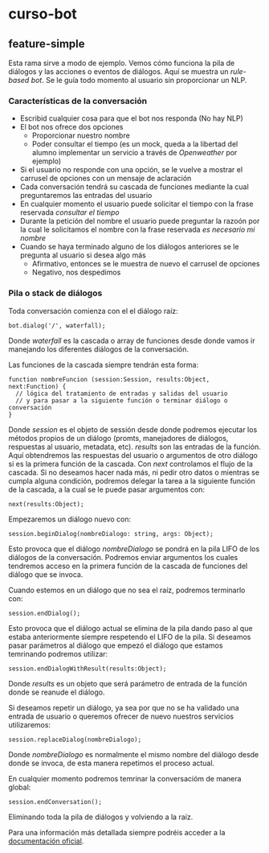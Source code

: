 # curso-bot
## feature-simple
Esta rama sirve a modo de ejemplo. Vemos cómo funciona la pila de diálogos y las acciones o eventos de diálogos. Aquí se muestra un *rule-based bot*. Se le guía todo momento al usuario sin proporcionar un NLP.

### Características de la conversación
- Escribid cualquier cosa para que el bot nos responda (No hay NLP)
- El bot nos ofrece dos opciones
  - Proporcionar nuestro nombre
  - Poder consultar el tiempo (es un mock, queda a la libertad del alumno implementar un servicio a través de *Openweather* por ejemplo)
- Si el usuario no responde con una opción, se le vuelve a mostrar el carrusel de opciones con un mensaje de aclaración
- Cada conversación tendrá su cascada de funciones mediante la cual preguntaremos las entradas del usuario
- En cualquier momento el usuario puede solicitar el tiempo con la frase reservada *consultar el tiempo*
- Durante la petición del nombre el usuario puede preguntar la razoón por la cual le solicitamos el nombre con la frase reservada *es necesario mi nombre*
- Cuando se haya terminado alguno de los diálogos anteriores se le pregunta al usuario si desea algo más
  - Afirmativo, entonces se le muestra de nuevo el carrusel de opciones
  - Negativo, nos despedimos

### Pila o stack de diálogos
Toda conversación comienza con el el diálogo raíz:

    bot.dialog('/', waterfall);

Donde *waterfall* es la cascada o array de funciones desde donde vamos ir manejando los diferentes diálogos de la conversación.

Las funciones de la cascada siempre tendrán esta forma:

    function nombreFuncion (session:Session, results:Object, next:Function) {
      // lógica del tratamiento de entradas y salidas del usuario
      // y para pasar a la siguiente función o terminar diálogo o conversación
    }

Donde *session* es el objeto de sessión desde donde podremos ejecutar los métodos propios de un diálogo (promts, manejadores de diálogos, respuestas al usuario, metadata, etc). *results* son las entradas de la función. Aquí obtendremos las respuestas del usuario o argumentos de otro diálogo si es la primera función de la cascada. Con *next* controlamos el flujo de la cascada. Si no deseamos hacer nada más, ni pedir otro datos o mientras se cumpla alguna condición, podremos delegar la tarea a la siguiente función de la cascada, a la cual se le puede pasar argumentos con:

    next(results:Object);

Empezaremos un diálogo nuevo con:

    session.beginDialog(nombreDialogo: string, args: Object);

Esto provoca que el diálogo *nombreDialogo* se pondrá en la pila LIFO de los diálogos de la conversación. Podremos enviar argumentos los cuales tendremos acceso en la primera función de la cascada de funciones del diálogo que se invoca.

Cuando estemos en un diálogo que no sea el raíz, podremos terminarlo con:

    session.endDialog();

Esto provoca que el diálogo actual se elimina de la pila dando paso al que estaba anteriormente siempre respetendo el LIFO de la pila. Si deseamos pasar parámetros al diálogo que empezó el diálogo que estamos temrinando podremos utilizar:

    session.endDialogWithResult(results:Object);

Donde *results* es un objeto que será parámetro de entrada de la función donde se reanude el diálogo.

Si deseamos repetir un diálogo, ya sea por que no se ha validado una entrada de usuario o queremos ofrecer de nuevo nuestros servicios utilizaremos:

    session.replaceDialog(nombreDialogo);

Donde *nombreDialogo* es normalmente el mismo nombre del diálogo desde donde se invoca, de esta manera repetimos el proceso actual.

En cualquier momento podremos temrinar la conversacióm de manera global:

    session.endConversation();

Eliminando toda la pila de diálogos y volviendo a la raíz.

Para una información más detallada siempre podréis acceder a la [documentación oficial](https://docs.microsoft.com/en-us/bot-framework/nodejs/bot-builder-nodejs-dialog-overview).
